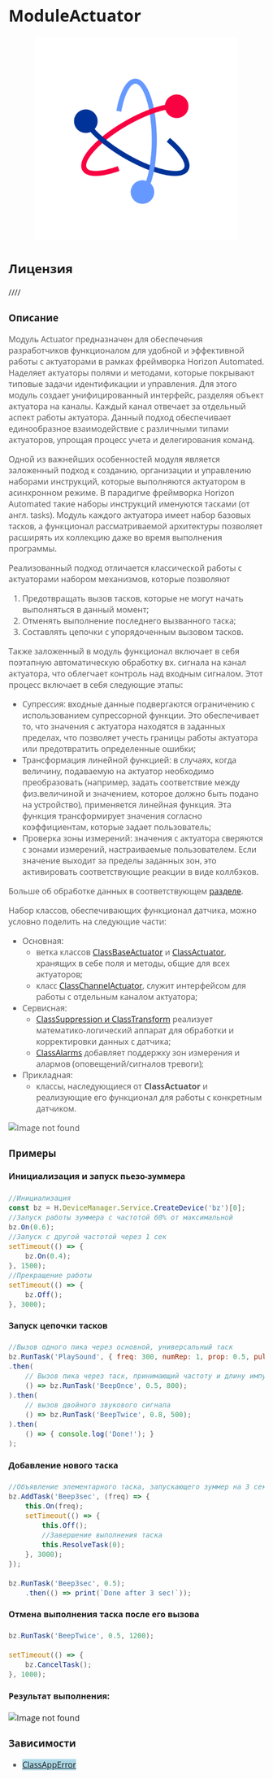 <div style = "font-family: 'Open Sans', sans-serif; font-size: 16px">

# ModuleActuator
<div style = "color: #555">
    <p align="center">
    <img src="./logo.png" width="400" title="hover text">
    </p>
</div>

## Лицензия
////

### Описание
<div style = "color: #555">

Модуль Actuator предназначен для обеспечения разработчиков функционалом для удобной и эффективной работы с актуаторами в рамках фреймворка Horizon Automated. 
Наделяет актуаторы полями и методами, которые покрывают типовые задачи идентификации и управления. Для этого модуль создает унифицированный интерфейс, разделяя объект актуатора на каналы. 
Каждый канал отвечает за отдельный аспект работы актуатора.
Данный подход обеспечивает единообразное взаимодействие с различными типами актуаторов, упрощая процесс учета и делегирования команд.

Одной из важнейших особенностей модуля является заложенный подход к созданию, организации и управлению наборами инструкций, которые выполняются актуатором в асинхронном режиме. В парадигме фреймворка Horizon Automated такие наборы инструкций именуются тасками (от англ. tasks). Модуль каждого актуатора имеет набор базовых тасков, а функционал рассматриваемой архитектуры позволяет расширять их коллекцию даже во время выполнения программы.   

Реализованный подход отличается классической работы с актуаторами набором механизмов, которые позволяют

1. Предотвращать вызов тасков, которые не могут начать выполняться в данный момент;
2. Отменять выполнение последнего вызванного таска;
3. Составлять цепочки с упорядоченным вызовом тасков.

Также заложенный в модуль функционал включает в себя поэтапную автоматическую обработку вх. сигнала на канал актуатора, что облегчает контроль над входным сигналом. Этот процесс включает в себя следующие этапы:
- Супрессия: входные данные подвергаются ограничению с использованием супрессорной функции. Это обеспечивает то, что значения с актуатора находятся в заданных пределах, что позволяет учесть границы работы актуатора или предотвратить определенные ошибки; 
- Трансформация линейной функцией: в случаях, когда величину, подаваемую на актуатор необходимо преобразовать (например, задать соответствие между физ.величиной и значением, которое должно быть подано на устройство), применяется линейная функция. Эта функция трансформирует значения согласно коэффициентам, которые задает пользователь;
- Проверка зоны измерений: значения с актуатора сверяются с зонами измерений, настраиваемые пользователем. Если значение выходит за пределы заданных зон, это активировать соответствующие реакции в виде коллбэков.

Больше об обработке данных в соответствующем [разделе](./README_DATA_REFINE.md#методы). 

Набор классов, обеспечивающих функционал датчика, можно условно поделить на следующие части: 
- Основная:
    - ветка классов [ClassBaseActuator](./README_ANCESTOR.md) и [ClassActuator](./README_MIDDLE.md), хранящих в себе поля и методы, общие для всех актуаторов;
    - класс [ClassChannelActuator](README_CHANNEL.md), служит интерфейсом для работы с отдельным каналом актуатора;
- Сервисная: 
    - [ClassSuppression и ClassTransform](./README_DATA_REFINE.md) реализует математико-логический аппарат для обработки и корректировки данных с датчика;
    - [ClassAlarms](./README_ALARMS.md) добавляет поддержку зон измерения и алармов (оповещений/сигналов тревоги);  
- Прикладная:
    - классы, наследующиеся от **ClassActuator** и реализующие его функционал для работы с конкретным датчиком. 

<div align='left'>
    <img src="./res/main-diagram.png" alt="Image not found">
</div>

</div>

### Примеры
#### Инициализация и запуск пьезо-зуммера
<div style = "color: #555">

```js
//Инициализация 
const bz = H.DeviceManager.Service.CreateDevice('bz')[0];
//Запуск работы зуммера с частотой 60% от максимальной
bz.On(0.6);
//Запуск с другой частотой через 1 сек
setTimeout(() => { 
    bz.On(0.4);    
}, 1500);
//Прекращение работы
setTimeout(() => { 
    bz.Off(); 
}, 3000);
```

</div>

#### Запуск цепочки тасков
<div style = "color: #555">

```js
//Вызов одного пика через основной, универсальный таск 
bz.RunTask('PlaySound', { freq: 300, numRep: 1, prop: 0.5, pulseDur: 800 });  
.then(
    // Вызов пика через таск, принимающий частоту и длину импульса 
    () => bz.RunTask('BeepOnce', 0.5, 800);
).then(
    // вызов двойного звукового сигнала
    () => bz.RunTask('BeepTwice', 0.8, 500);                   
).then(
    () => { console.log('Done!'); }
);
```

</div>

#### Добавление нового таска
<div style = "color: #555">

```js
//Объявление элементарного таска, запускающего зуммер на 3 сек
bz.AddTask('Beep3sec', (freq) => {
    this.On(freq);
    setTimeout(() => {
        this.Off();
        //Завершение выполнения таска
        this.ResolveTask(0);
    }, 3000);
});

bz.RunTask('Beep3sec', 0.5);
    .then(() => print(`Done after 3 sec!`));
```

</div>

#### Отмена выполнения таска после его вызова 
<div style = "color: #555">

```js
bz.RunTask('BeepTwice', 0.5, 1200);

setTimeout(() => {
    bz.CancelTask();
}, 1000);
```

</div>

#### Результат выполнения:

<div align='left'>
    <img src="" alt="Image not found">
</div>

### Зависимости
<div style = "color: #555">

- <mark style="background-color: lightblue">[ClassAppError](https://github.com/Konkery/ModuleAppError/blob/main/README.md)</mark>
</div>

</div>
    